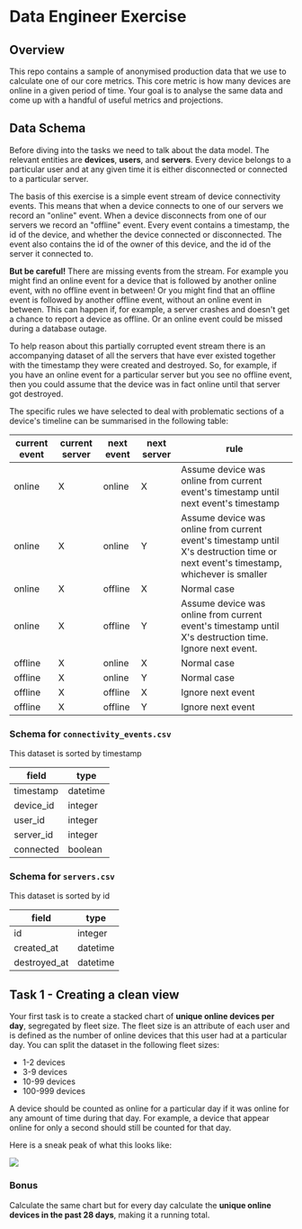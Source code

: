 # Data Engineer Exercise

## Overview

This repo contains a sample of anonymised production data that we use to
calculate one of our core metrics. This core metric is how many devices are
online in a given period of time. Your goal is to analyse the same data and
come up with a handful of useful metrics and projections.

## Data Schema

Before diving into the tasks we need to talk about the data model. The relevant
entities are **devices**, **users**, and **servers**. Every device belongs to a
particular user and at any given time it is either disconnected or connected to
a particular server.

The basis of this exercise is a simple event stream of device connectivity
events. This means that when a device connects to one of our servers we record
an "online" event. When a device disconnects from one of our servers we record
an "offline" event. Every event contains a timestamp, the id of the device, and
whether the device connected or disconnected. The event also contains the id of
the owner of this device, and the id of the server it connected to.

**But be careful!** There are missing events from the stream. For example you
might find an online event for a device that is followed by another online
event, with no offline event in between! Or you might find that an offline
event is followed by another offline event, without an online event in between.
This can happen if, for example, a server crashes and doesn't get a chance to
report a device as offline. Or an online event could be missed during a
database outage.

To help reason about this partially corrupted event stream there is an
accompanying dataset of all the servers that have ever existed together with
the timestamp they were created and destroyed. So, for example, if you have an
online event for a particular server but you see no offline event, then you
could assume that the device was in fact online until that server got
destroyed.

The specific rules we have selected to deal with problematic sections
of a device's timeline can be summarised in the following table:

| current event | current server | next event | next server | rule        |
|---------------|----------------|------------|-------------|-------------|
| online        | X              | online     | X           | Assume device was online from current event's timestamp until next event's timestamp
| online        | X              | online     | Y           | Assume device was online from current event's timestamp until X's destruction time or next event's timestamp, whichever is smaller
| online        | X              | offline    | X           | Normal case
| online        | X              | offline    | Y           | Assume device was online from current event's timestamp until X's destruction time. Ignore next event.
| offline       | X              | online     | X           | Normal case
| offline       | X              | online     | Y           | Normal case
| offline       | X              | offline    | X           | Ignore next event
| offline       | X              | offline    | Y           | Ignore next event


### Schema for `connectivity_events.csv`

This dataset is sorted by timestamp

| field     | type     |
|-----------|----------|
| timestamp | datetime |
| device_id | integer  |
| user_id   | integer  |
| server_id | integer  |
| connected | boolean  |

### Schema for `servers.csv`

This dataset is sorted by id

| field        | type     |
|--------------|----------|
| id           | integer  |
| created_at   | datetime |
| destroyed_at | datetime |

## Task 1 - Creating a clean view

Your first task is to create a stacked chart of **unique online devices per
day**, segregated by fleet size. The fleet size is an attribute of each user
and is defined as the number of online devices that this user had at a
particular day. You can split the dataset in the following fleet sizes:

* 1-2 devices
* 3-9 devices
* 10-99 devices
* 100-999 devices

A device should be counted as online for a particular day if it was online for
any amount of time during that day. For example, a device that appear online
for only a second should still be counted for that day.

Here is a sneak peak of what this looks like:

<img src="https://i.imgur.com/DTrjRir.png" />

### Bonus

Calculate the same chart but for every day calculate the **unique online
devices in the past 28 days**, making it a running total.
